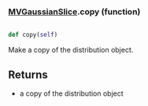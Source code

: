 ### [MVGaussianSlice](MVGaussianSlice.md).copy (function)


```py

def copy(self)

```



Make a copy of the distribution object.

Returns
---------
* a copy of the distribution object

